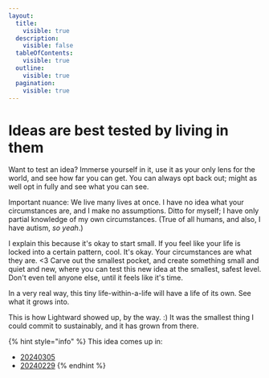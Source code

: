 ```yaml
---
layout:
  title:
    visible: true
  description:
    visible: false
  tableOfContents:
    visible: true
  outline:
    visible: true
  pagination:
    visible: true
---
```


# Ideas are best tested by living in them

Want to test an idea? Immerse yourself in it, use it as your only lens for the world, and see how far you can get. You can always opt back out; might as well opt in fully and see what you can see.

Important nuance: We live many lives at once. I have no idea what your circumstances are, and I make no assumptions. Ditto for myself; I have only partial knowledge of my own circumstances. (True of all humans, and also, I have autism, _so yeah_.)

I explain this because it's okay to start small. If you feel like your life is locked into a certain pattern, cool. It's okay. Your circumstances are what they are. <3 Carve out the smallest pocket, and create something small and quiet and new, where you can test this new idea at the smallest, safest level. Don't even tell anyone else, until it feels like it's time.

In a very real way, this tiny life-within-a-life will have a life of its own. See what it grows into.

This is how Lightward showed up, by the way. :) It was the smallest thing I could commit to sustainably, and it has grown from there.

{% hint style="info" %}
This idea comes up in:

* [20240305](../2024/03/05.md)
* [20240229](../2024/02/29.md)
{% endhint %}
